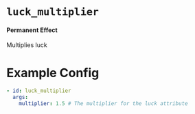 # `luck_multiplier`
#### Permanent Effect

Multiplies luck

# Example Config
```yaml
- id: luck_multiplier
  args:
    multiplier: 1.5 # The multiplier for the luck attribute
```
